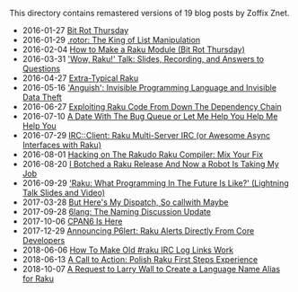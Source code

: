 This directory contains remastered versions of 19 blog posts by Zoffix Znet.

- 2016-01-27 [Bit Rot Thursday](Bit-Rot-Thursday.md)
- 2016-01-29 [.rotor: The King of List Manipulation](rotor-The-King-of-List-Manipulation.md)
- 2016-02-04 [How to Make a Raku Module (Bit Rot Thursday)](How-to-Make-a-Raku-Module-Bit-Rot-Thursday.md)
- 2016-03-31 ['Wow, Raku!' Talk: Slides, Recording, and Answers to Questions](Wow-Raku-Talk-Slides-Recording-and-Answers-to-Questions.md)
- 2016-04-27 [Extra-Typical Raku](Extra-Typical-Raku.md)
- 2016-05-16 ['Anguish': Invisible Programming Language and Invisible Data Theft](Anguish-Invisible-Programming-Language-and-Invisible-Data-Theft.md)
- 2016-06-27 [Exploiting Raku Code From Down The Dependency Chain](Exploiting-Raku-Code-From-Down-The-Dependency-Chain.md)
- 2016-07-10 [A Date With The Bug Queue or Let Me Help You Help Me Help You](A-Date-With-The-Bug-Queue-or-Let-Me-Help-You-Help-Me-Help-You.md)
- 2016-07-29 [IRC::Client: Raku Multi-Server IRC (or Awesome Async Interfaces with Raku)](IRC-Client-Raku-Multi-Server-IRC-or-Awesome-Async-Interfaces-with-Raku.md)
- 2016-08-01 [Hacking on The Rakudo Raku Compiler: Mix Your Fix](Hacking-on-The-Rakudo-Raku-Compiler-Mix-Your-Fix.md)
- 2016-08-20 [I Botched a Raku Release And Now a Robot Is Taking My Job](I-Botched-a-Raku-Release-And-Now-a-Robot-Is-Taking-My-Job.md)
- 2016-09-29 ['Raku: What Programming In The Future Is Like?' (Lightning Talk Slides and Video)](Raku-What-Programming-In-The-Future-Is-Like-Lightning-Talk-Slides-and-Video.md)
- 2017-03-28 [But Here's My Dispatch, So callwith Maybe](But-Heres-My-Dispatch-So-callwith-Maybe.md)
- 2017-09-28 [6lang: The Naming Discussion Update](6lang-The-Naming-Discussion-Update.md)
- 2017-10-06 [CPAN6 Is Here](CPAN6-Is-Here.md)
- 2017-12-29 [Announcing P6lert: Raku Alerts Directly From Core Developers](Announcing-P6lert-Raku-Alerts-Directly-From-Core-Developers.md)
- 2018-06-06 [How To Make Old #raku IRC Log Links Work](How-To-Make-Old-#raku-IRC-Log-Links-Work.md)
- 2018-06-13 [A Call to Action: Polish Raku First Steps Experience](A-Call-to-Action-Polish-Raku-First-Steps-Experience.md)
- 2018-10-07 [A Request to Larry Wall to Create a Language Name Alias for Raku](A-Request-to-Larry-Wall-to-Create-a-Language-Name-Alias-for-Raku.md)
